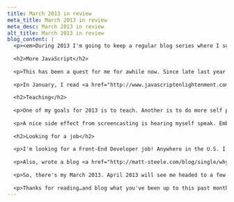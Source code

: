 ```yaml
---
title: March 2013 in review
meta_title: March 2013 in review
meta_desc: March 2013 in review
alt_title: March 2013 in review
blog_content: |
  <p><em>During 2013 I'm going to keep a regular blog series where I summarize what I've been working on during the past month. I have reminders set on my calendar and everything, so I'll never miss one, right?</em></p>
  
  <h2>More JavaScript</h2>
  
  <p>This has been a quest for me for awhile now. Since late last year I've been diving head first into JavaScript. I use jQuery for everything, but I would really like to become good at writing pure JS. That's my 2 - 3 year goal; not just be able to write JS, but become *good* at it. I want to build applications with JS. I have no doubt that I'll get there in due time.</p>
  
  <p>In January, I read <a href="http://www.javascriptenlightenment.com/">JavaScript Enlightenment</a>, February saw me read <a href="http://effectivejs.com/">Effective JavaScript</a>, and this month I picked up <a href="http://www.amazon.com/Professional-JavaScript-Developers-Nicholas-Zakas/dp/1118026691/ref=dp_ob_image_bk">Professional JavaScript</a>. Reading books is fine and all, but I've definitely reached a point where I've read enough that I <em>get</em> all the concepts, and it's time to apply them to a project. So, I started <a href="http://javascriptissexy.com/how-to-learn-javascript-properly/">this</a> plan that will see me build and launch a JS application within 8 weeks. It's a huge time commitment, but it'll be worth it. I'm shooting for Memorial Day.</p>
  
  <h2>Teaching</h2>
  
  <p>One of my goals for 2013 is to teach. Another is to do more self promotion; <a href="http://codescouts.net/">Code Scouts</a> is a way for me to do both of these&nbsp; at the same time. In a series of 6 videos, I'm walking beginners through the basics of creating a site from scratch. It's a lot of fun and gets me back to doing a bit of editing, which I used to do a ton of. I've got the first two videos up as of this writing, and hope to have it all wrapped up before my next end-of-the-month blog post.</p>
  
  <p>A nice side effect from screencasting is hearing myself speak. Embarrassingly, I sound a lot better in my own head than I do when I actually hear my recorded voice. I need to annunciate my words better, slow down, and not mumble. I also need to relax a bit and not be so serious. Allow myself to be myself if you will. It'll come over time, as long as I keep at it. I think most people struggle with this at first. I'll get there. Realizing all this now will make me a better public speaker in the long run.</p>
  
  <h2>Looking for a job</h2>
  
  <p>I'm looking for a Front-End Developer job! Anywhere in the U.S. I built a <a href="http://hiremattsteele.com/">site</a> this past week to promote myself and get the word out. I'm hoping that my next end-of-the-month blog post has me listing a new job!</p>
  
  <p>Also, wrote a blog <a href="http://matt-steele.com/blog/single/why-im-screencasting-my-work-and-why-you-should-try-it-out-too">post</a> on screencasting and why I think more people should do it.</p>
  
  <p>So, there's my March 2013. April 2013 will see me headed to a few conferences, finishing out Code Scouts, and a month further into my JavaScript project.</p>
  
  <p>Thanks for reading…and blog what you've been up to this past month. I'd love to read about it.</p>
---
```

